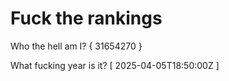 # Fuck the rankings

Who the hell am I?
{ 31654270 }

What fucking year is it?
[ 2025-04-05T18:50:00Z ]
